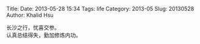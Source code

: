 Title: 
Date: 2013-05-28 15:34
Tags: life
Category: 2013-05
Slug:  20130528 
Author: Khalid Hsu

长沙之行，忧喜交参。  
认真总结得失，勤加修炼内功。  



